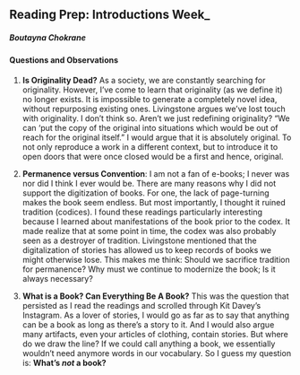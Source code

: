 ## Reading Prep: Introductions Week_

##### Boutayna Chokrane

#### Questions and Observations

1. **Is Originality Dead?** As a society, we are constantly searching for originality. However, I’ve come to learn that originality (as we define it) no longer exists. It is impossible to generate a completely novel idea, without repurposing existing ones. Livingstone argues we’ve lost touch with originality. I don’t think so. Aren’t we just redefining originality? “We can ‘put the copy of the original into situations which would be out of reach for the original itself.” I would argue that it is absolutely original. To not only reproduce a work in a different context, but to introduce it to open doors that were once closed would be a first and hence, original.

2. **Permanence versus Convention**: I am not a fan of e-books; I never was nor did I think I ever would be. There are many reasons why I did not support the digitization of books. For one, the lack of page-turning makes the book seem endless. But most importantly, I thought it ruined tradition (codices). I found these readings particularly interesting because I learned about manifestations of the book prior to the codex. It made realize that at some point in time, the codex was also probably seen as a destroyer of tradition. Livingstone mentioned that the digitalization of stories has allowed us to keep records of books we might otherwise lose. This makes me think: Should we sacrifice tradition for permanence? Why must we continue to modernize the book; Is it always necessary? 

3. **What is a Book? Can Everything Be A Book?** This was the question that persisted as I read the readings and scrolled through Kit Davey’s Instagram. As a lover of stories, I would go as far as to say that anything can be a book as long as there’s a story to it. And I would also argue many artifacts, even your articles of clothing, contain stories. But where do we draw the line? If we could call anything a book, we essentially wouldn’t need anymore words in our vocabulary. So I guess my question is: **What’s *not* a book?** 
